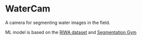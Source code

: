 # WaterCam

A camera for segmenting water images in the field.

ML model is based on the [RIWA dataset](https://www.kaggle.com/dsv/4289421) and [Segmentation Gym](https://github.com/Doodleverse/segmentation_gym)
